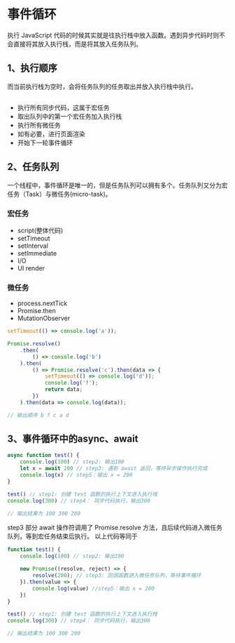 # 事件循环
执行 JavaScript 代码的时候其实就是往执行栈中放入函数。遇到异步代码时则不会直接将其放入执行栈，而是将其放入任务队列。

## 1、执行顺序
而当前执行栈为空时，会将任务队列的任务取出并放入执行栈中执行。

<img :src="$withBase('/浏览器/16740fa4cd9c6937.webp')">

- 执行所有同步代码，这属于宏任务
- 取出队列中的第一个宏任务加入执行栈
- 执行所有微任务
- 如有必要，进行页面渲染
- 开始下一轮事件循环

## 2、任务队列
一个线程中，事件循环是唯一的，但是任务队列可以拥有多个。任务队列又分为宏任务（Task）与微任务(micro-task)。

### 宏任务
- script(整体代码)
- setTimeout
- setInterval
- setImmediate
- I/O
- UI render

### 微任务
- process.nextTick
- Promise.then
- MutationObserver

``` javascript
setTimeout(() => console.log('a'));

Promise.resolve()
	.then(
   		() => console.log('b')
	).then(
   		() => Promise.resolve('c').then(data => {
			setTimeout(() => console.log('d'));
			console.log('f');
			return data;
    	})
	).then(data => console.log(data));

// 输出顺序 b f c a d
```

## 3、事件循环中的async、await
```javascript
async function test() {
    console.log(100) // step2: 输出100
    let x = await 200 // step3: 遇到 await 返回，等待异步操作执行完成
    console.log(x) // step5：输出 x = 200
}

test() // step1: 创建 test 函数的执行上下文进入执行栈
console.log(300) // step4： 同步代码执行，输出300

// 输出结果为 100 300 200
```

step3 部分 await 操作符调用了 Promise.resolve 方法，且后续代码进入微任务队列，等到宏任务结束后执行。
以上代码等同于

```javascript
function test() {
    console.log(100) // step2: 输出100

    new Promise((resolve, reject) => {
        resolve(200); // step3: 回调函数进入微任务队列，等待事件循环
    }).then(value => {
        console.log(value) //step5：输出 x = 200
    })
}

test() // step1: 创建 test 函数的执行上下文进入执行栈
console.log(300) // step4： 同步代码执行，输出300

// 输出结果为 100 300 200
```